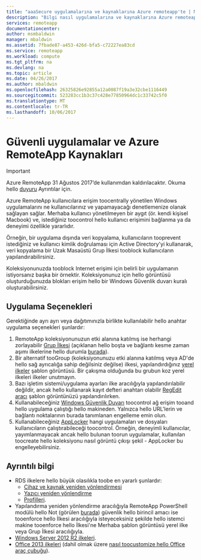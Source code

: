```yaml
---
title: "aaaSecure uygulamalarına ve kaynaklarına Azure remoteapp'te | Microsoft Docs"
description: "Bilgi nasıl uygulamalarına ve kaynaklarına Azure remoteapp'te aşağı toolock"
services: remoteapp
documentationcenter: 
author: msmbaldwin
manager: mbaldwin
ms.assetid: 7fbade87-a453-426d-bfa5-c72227ea83cd
ms.service: remoteapp
ms.workload: compute
ms.tgt_pltfrm: na
ms.devlang: na
ms.topic: article
ms.date: 04/26/2017
ms.author: mbaldwin
ms.openlocfilehash: 26325826e92855a12a0087f19a3e32cbe1116449
ms.sourcegitcommit: 523283cc1b3c37c428e77850964dc1c33742c5f0
ms.translationtype: MT
ms.contentlocale: tr-TR
ms.lasthandoff: 10/06/2017
---
```

# <a name="secure-apps-and-resources-in-azure-remoteapp"></a>Güvenli uygulamalar ve Azure RemoteApp Kaynakları
> [!IMPORTANT]
> Azure RemoteApp 31 Ağustos 2017’de kullanımdan kaldırılacaktır. Okuma hello [duyuru](https://go.microsoft.com/fwlink/?linkid=821148) Ayrıntılar için.
> 
> 

Azure RemoteApp kullanıcılara erişim toocentrally yönetilen Windows uygulamalarını ne kullanıcılarınız ve yapamayacağı denetlemenize olanak sağlayan sağlar.  Merhaba kullanıcı yönetilmeyen bir aygıt (ör. kendi kişisel Macbook) ve, istediğiniz toocontrol hello kullanıcı erişimini bağlanma ya da deneyimi özellikle yararlıdır.

Örneğin, bir uygulama dışında veri kopyalama, kullanıcıların tooprevent istediğiniz ve kullanıcı kimlik doğrulaması için Active Directory'yi kullanarak, veri kopyalama bir Uzak Masaüstü Grup İlkesi tooblock kullanıcıların yapılandırabilirsiniz.

Koleksiyonunuzda tooblock Internet erişimi için belirli bir uygulamanın istiyorsanız başka bir örnektir. Koleksiyonunuz için hello görüntüsü oluşturduğunuzda blokları erişim hello bir Windows Güvenlik duvarı kuralı oluşturabilirsiniz.

## <a name="implementation-options"></a>Uygulama Seçenekleri
  Gerektiğinde ayrı ayrı veya dağıtımınızla birlikte kullanılabilir hello anahtar uygulama seçenekleri şunlardır:

1. RemoteApp koleksiyonunuzun etki alanına katılmış ise herhangi zorlayabilir [Grup İlkesi](https://technet.microsoft.com/library/cc725828.aspx) (açıklanan hello boşta ve bağlantı kesme zaman aşımı ilkelerine hello durumla [burada](../azure-subscription-service-limits.md)).
2. Bir alternatif tooGroup (koleksiyonunuzu etki alanına katılmış veya AD'de hello sağ ayrıcalığa sahip değilsiniz değilse) ilkesi, yapılandırdığınız [yerel ilkeler](https://technet.microsoft.com/library/cc775702.aspx) şablon görüntüsü.  Bir çakışma olduğunda bu grubun koz yerel ilkeleri ilkeler unutmayın.
3. Bazı işletim sistemi/uygulama ayarları ilke aracılığıyla yapılandırılabilir değildir, ancak hello kullanarak kayıt defteri anahtarı olabilir [RegEdit aracı](remoteapp-hybridtrouble.md) şablon görüntünüzü yapılandırılırken.
4. Kullanabileceğiniz [Windows Güvenlik Duvarı](http://windows.microsoft.com/en-US/windows-8/Windows-Firewall-from-start-to-finish) toocontrol ağ erişim tooand hello uygulama çalıştığı hello makineden. Yalnızca hello URL'lerin ve bağlantı noktalarının burada tanımlanan engelleme emin olun.
5. Kullanabileceğiniz [AppLocker](https://technet.microsoft.com/library/hh831440.aspx) hangi uygulamaları ve dosyaları kullanıcıların çalıştırabileceği toocontrol. Örneğin, deneyimli kullanıcılar, yayımlanmayacak ancak hello bulunan toorun uygulamalar, kullanılan toocreate hello koleksiyonu nasıl görüntü çıkışı şekil - AppLocker bu engelleyebilirsiniz.

## <a name="detailed-information"></a>Ayrıntılı bilgi
* RDS ilkelere hello büyük olasılıkla toobe en yararlı şunlardır:
  * [Cihaz ve kaynak yeniden yönlendirmesi](https://technet.microsoft.com/library/ee791794.aspx)
  * [Yazıcı yeniden yönlendirme](https://technet.microsoft.com/library/ee791784.aspx)
  * [Profilleri](https://technet.microsoft.com/library/ee791865.aspx).
* Yapılandırma yeniden yönlendirme aracılığıyla RemoteApp PowerShell modülü hello Not (görülen [burada](remoteapp-redirection.md)) güvenlik hello birincil amacı ise tooenforce hello İlkesi aracılığıyla isteyeceksiniz şekilde hello istemci makine tooenforce hello İlkesi'ne Merhaba şablon görüntüsü yerel ilke veya Grup İlkesi aracılığıyla.
* [Windows Server 2012 R2 ilkeleri](https://technet.microsoft.com/library/hh831791.aspx).
* [Office 2013 ilkeleri](https://technet.microsoft.com/library/cc178969.aspx) (dahil olmak üzere [nasıl toocustomize hello Office araç çubuğu](https://technet.microsoft.com/library/cc179143.aspx)).

